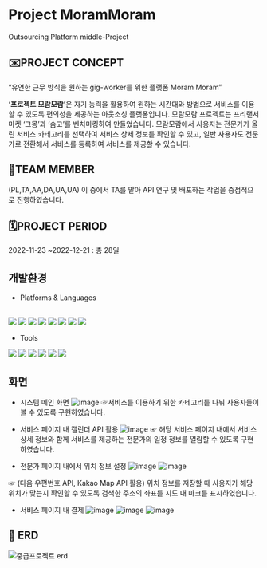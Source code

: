 # Project MoramMoram
Outsourcing Platform middle-Project
<br />
## ✉️PROJECT CONCEPT
“유연한 근무 방식을 원하는 gig-worker를 위한 플랫폼 Moram Moram”
<br />

<b>‘프로젝트 모람모람’</b>은 자기 능력을 활용하여 원하는 시간대와 방법으로 서비스를 이용할 수 있도록 편의성을 제공하는 아웃소싱 플랫폼입니다.
모람모람 프로젝트는 프리랜서 마켓 ‘크몽’과 ‘숨고’를 벤치마킹하여 만들었습니다. 
모람모람에서 사용자는 전문가가 올린 서비스 카테고리를 선택하여 서비스 상세 정보를 확인할 수 있고, 
일반 사용자도 전문가로 전환해서 서비스를 등록하여 서비스를 제공할 수 있습니다.
<br />
## 🧙TEAM MEMBER
(PL,TA,AA,DA,UA,UA)
이 중에서 TA를 맡아 API 연구 및 배포하는 작업을 중점적으로 진행하였습니다.
<br />

## 🗓️PROJECT PERIOD
2022-11-23 ~2022-12-21 : 총 28일
<br />

## 개발환경
- Platforms & Languages
<br />
<div align="left">
	<img src="https://img.shields.io/badge/Java-007396?style=flat&logo=Java&logoColor=white" />
	<img src="https://img.shields.io/badge/HTML5-E34F26?style=flat&logo=HTML5&logoColor=white" />
	<img src="https://img.shields.io/badge/CSS3-1572B6?style=flat&logo=CSS3&logoColor=white" />
  <img src="https://img.shields.io/badge/Oracle SQL-F80000?style=flat&logo=Oracle&logoColor=white">
  <img src="https://img.shields.io/badge/JavaScript-F7DF1E?style=flat&logo=JavaScript&logoColor=white">
  <img src="https://img.shields.io/badge/Jquery-0769AD?style=flat&logo=Jquery&logoColor=white">  
  <img src="https://img.shields.io/badge/Bootstrap-7952B3?style=flat&logo=Bootstrap&logoColor=white">    
  <img src="https://img.shields.io/badge/Spring-6DB33F?style=flat&logo=Spring&logoColor=white">      
</div>


- Tools
<div align="left">
	<img src="https://img.shields.io/badge/Eclipse IDE-2C2255?style=flat&logo=Eclipse&logoColor=white" />
	<img src="https://img.shields.io/badge/HTML5-E34F26?style=flat&logo=HTML5&logoColor=white" />
	<img src="https://img.shields.io/badge/CSS3-1572B6?style=flat&logo=CSS3&logoColor=white" />
  <img src="https://img.shields.io/badge/Oracle SQL-F80000?style=flat&logo=Oracle&logoColor=white">
  <img src="https://img.shields.io/badge/JavaScript-F7DF1E?style=flat&logo=JavaScript&logoColor=white">
  <img src="https://img.shields.io/badge/Jquery-0769AD?style=flat&logo=Jquery&logoColor=white">  
</div>


## 화면
- 시스템 메인 화면
![image](https://user-images.githubusercontent.com/110898315/232966567-c797bafa-1be5-4279-ad19-daea6d6ef987.png)
☞서비스를 이용하기 위한 카테고리를 나눠 사용자들이 볼 수 있도록 구현하였습니다.



- 서비스 페이지 내 캘린더 API 활용
![image](https://user-images.githubusercontent.com/110898315/232966695-8ed2f7df-af64-4ddc-9557-4e8919d925df.png)
☞ 해당 서비스 페이지 내에서 서비스 상세 정보와 함께 서비스를 제공하는 전문가의 일정 정보를 열람할 수 있도록 구현하였습니다.



- 전문가 페이지 내에서 위치 정보 설정
![image](https://user-images.githubusercontent.com/110898315/232966734-1167b301-3251-4198-b69d-45b99fe358ea.png)
![image](https://user-images.githubusercontent.com/110898315/232966780-913bfcb9-0fd2-422f-9ee1-25210ed3d5fc.png)

☞ (다음 우편번호 API, Kakao Map API 활용)
위치 정보를 저장할 때 사용자가 해당 위치가 맞는지 확인할 수 있도록 검색한 주소의 좌표를 지도 내 마크를 표시하였습니다.



-  서비스 페이지 내 결제
![image](https://user-images.githubusercontent.com/110898315/232966818-9e5ec9d4-cb1e-42fa-96aa-5f201b35c221.png)
![image](https://user-images.githubusercontent.com/110898315/232966829-73969453-854f-4562-885f-2d635882d597.png)
![image](https://user-images.githubusercontent.com/110898315/232966833-1d9b0424-eb79-456d-9159-4bd956eff609.png)






## 🧮 ERD
![중급프로젝트 erd](https://user-images.githubusercontent.com/110898315/232966496-a73a8647-2e2c-4fab-b7ff-a7ab10fa775e.png)
